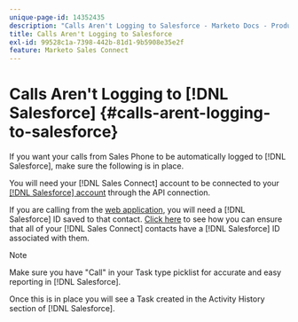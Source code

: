 ```yaml
---
unique-page-id: 14352435
description: "Calls Aren't Logging to Salesforce - Marketo Docs - Product Documentation"
title: Calls Aren't Logging to Salesforce
exl-id: 99528c1a-7398-442b-81d1-9b5908e35e2f
feature: Marketo Sales Connect
---
```

# Calls Aren't Logging to [!DNL Salesforce] {#calls-arent-logging-to-salesforce}

If you want your calls from Sales Phone to be automatically logged to [!DNL Salesforce], make sure the following is in place.

You will need your [!DNL Sales Connect] account to be connected to your [[!DNL Salesforce] account](/help/marketo/product-docs/marketo-sales-connect/crm/salesforce-integration/connect-your-sales-connect-account-to-salesforce.md) through the API connection.

If you are calling from the [web application](https://toutapp.com/login), you will need a [!DNL Salesforce] ID saved to that contact. [Click here](/help/marketo/product-docs/marketo-sales-connect/crm/salesforce-customization/import-a-salesforce-id-into-sales-connect.md) to see how you can ensure that all of your [!DNL Sales Connect] contacts have a [!DNL Salesforce] ID associated with them.

>[!NOTE]
>
>Make sure you have "Call" in your Task type picklist for accurate and easy reporting in [!DNL Salesforce].

Once this is in place you will see a Task created in the Activity History section of [!DNL Salesforce].
